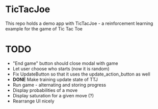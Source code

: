 # TicTacJoe
This repo holds a demo app with TicTacJoe - a reinforcement learning example for the game of Tic Tac Toe

# TODO
- "End game" button should close modal with game
- Let user choose who starts (now it is random)
- Fix UpdateButton so that it uses the update_action_button as well
- **DONE** Make training update state of TTJ
- Run game - alternating and storing progress
- Display probabilities of a move
- Display saturation for a given move (?)
- Rearrange UI nicely
